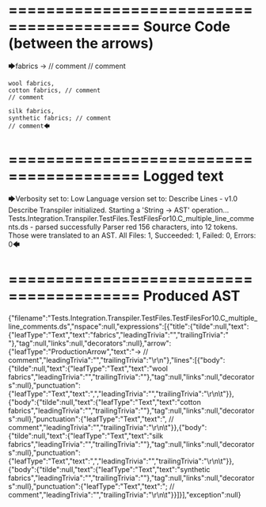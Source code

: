 ========================================
Source Code (between the arrows)
========================================

🡆fabrics -> // comment
// comment

	wool fabrics,
	cotton fabrics, // comment
	// comment

	silk fabrics,
	synthetic fabrics; // comment
	// comment🡄

========================================
Logged text
========================================

🡆Verbosity set to: Low
Language version set to: Describe Lines - v1.0
Describe Transpiler initialized.
Starting a 'String -> AST' operation...
Tests.Integration.Transpiler.TestFiles.TestFilesFor10.C_multiple_line_comments.ds - parsed successfully
Parser red 156 characters, into 12 tokens.
Those were translated to an AST.
All Files: 1, Succeeded: 1, Failed: 0, Errors: 0🡄

========================================
Produced AST
========================================

{"filename":"Tests.Integration.Transpiler.TestFiles.TestFilesFor10.C_multiple_line_comments.ds","nspace":null,"expressions":[{"title":{"tilde":null,"text":{"leafType":"Text","text":"fabrics","leadingTrivia":"","trailingTrivia":" "},"tag":null,"links":null,"decorators":null},"arrow":{"leafType":"ProductionArrow","text":"-> // comment","leadingTrivia":"","trailingTrivia":"\r\n"},"lines":[{"body":{"tilde":null,"text":{"leafType":"Text","text":"wool fabrics","leadingTrivia":"","trailingTrivia":""},"tag":null,"links":null,"decorators":null},"punctuation":{"leafType":"Text","text":",","leadingTrivia":"","trailingTrivia":"\r\n\t"}},{"body":{"tilde":null,"text":{"leafType":"Text","text":"cotton fabrics","leadingTrivia":"","trailingTrivia":""},"tag":null,"links":null,"decorators":null},"punctuation":{"leafType":"Text","text":", // comment","leadingTrivia":"","trailingTrivia":"\r\n\t"}},{"body":{"tilde":null,"text":{"leafType":"Text","text":"silk fabrics","leadingTrivia":"","trailingTrivia":""},"tag":null,"links":null,"decorators":null},"punctuation":{"leafType":"Text","text":",","leadingTrivia":"","trailingTrivia":"\r\n\t"}},{"body":{"tilde":null,"text":{"leafType":"Text","text":"synthetic fabrics","leadingTrivia":"","trailingTrivia":""},"tag":null,"links":null,"decorators":null},"punctuation":{"leafType":"Text","text":"; // comment","leadingTrivia":"","trailingTrivia":"\r\n\t"}}]}],"exception":null}